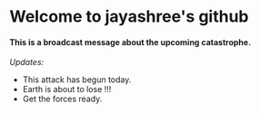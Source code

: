# Welcome to jayashree's github  
#### This is a broadcast message about the upcoming catastrophe.<br/>
*Updates:*  
* This attack has begun today.<br/>
* Earth is about to lose !!!  
* Get the forces ready.
